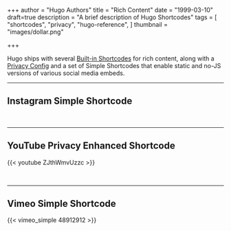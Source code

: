 +++
author = "Hugo Authors"
title = "Rich Content"
date = "1999-03-10"
draft=true
description = "A brief description of Hugo Shortcodes"
tags = [
    "shortcodes",
    "privacy",
    "hugo-reference",
]
thumbnail = "images/dollar.png"

+++

Hugo ships with several [Built-in Shortcodes](https://gohugo.io/content-management/shortcodes/#use-hugo-s-built-in-shortcodes) for rich content, along with a [Privacy Config](https://gohugo.io/about/hugo-and-gdpr/) and a set of Simple Shortcodes that enable static and no-JS versions of various social media embeds.
<!--more-->
---

## Instagram Simple Shortcode

<br>

---

## YouTube Privacy Enhanced Shortcode

{{< youtube ZJthWmvUzzc >}}

<br>

---

## Vimeo Simple Shortcode

{{< vimeo_simple 48912912 >}}
